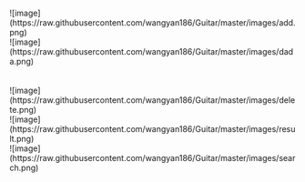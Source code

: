 </br>
![image](https://raw.githubusercontent.com/wangyan186/Guitar/master/images/add.png)</br>
![image](https://raw.githubusercontent.com/wangyan186/Guitar/master/images/dada.png)</br>
</br>
</br>
![image](https://raw.githubusercontent.com/wangyan186/Guitar/master/images/delete.png)</br>
![image](https://raw.githubusercontent.com/wangyan186/Guitar/master/images/result.png)</br>
![image](https://raw.githubusercontent.com/wangyan186/Guitar/master/images/search.png)</br>
